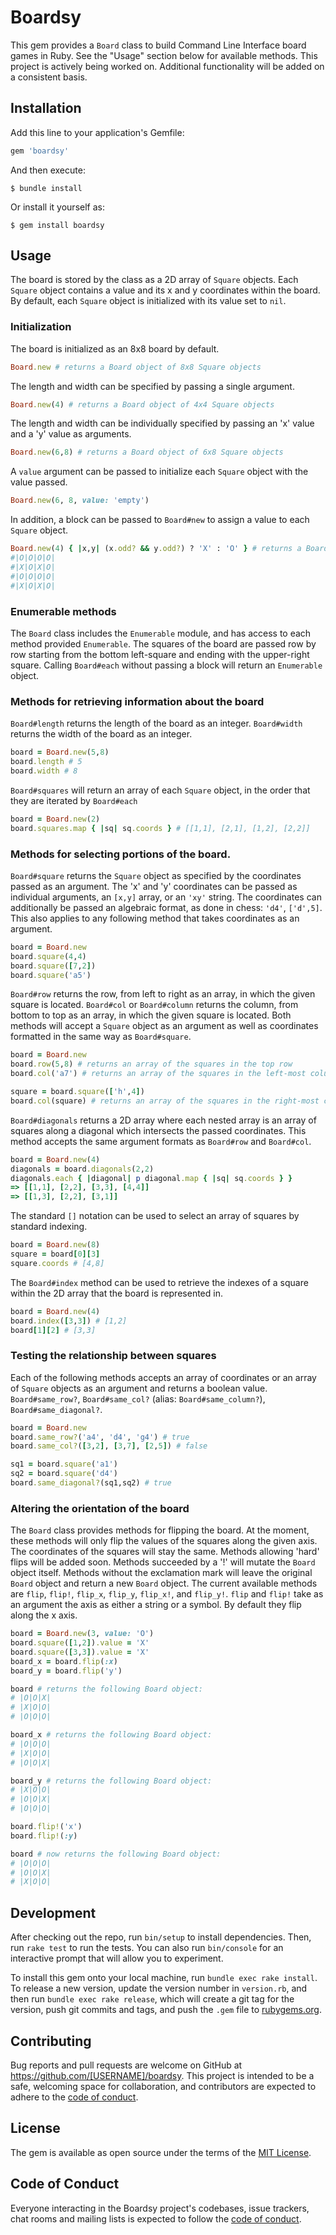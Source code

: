 # Boardsy

This gem provides a `Board` class to build Command Line Interface board games in Ruby. See the "Usage" section below for available methods.
This project is actively being worked on. Additional functionality will be added on a consistent basis.

## Installation

Add this line to your application's Gemfile:

```ruby
gem 'boardsy'
```

And then execute:

    $ bundle install

Or install it yourself as:

    $ gem install boardsy

## Usage

The board is stored by the class as a 2D array of `Square` objects.
Each `Square` object contains a value and its x and y coordinates within the board.
By default, each `Square` object is initialized with its value set to `nil`.

### Initialization

The board is initialized as an 8x8 board by default.

```ruby
Board.new # returns a Board object of 8x8 Square objects
```

The length and width can be specified by passing a single argument.

```ruby
Board.new(4) # returns a Board object of 4x4 Square objects
```

The length and width can be individually specified by passing an 'x' value and a 'y' value as arguments.

```ruby
Board.new(6,8) # returns a Board object of 6x8 Square objects
```

A `value` argument can be passed to initialize each `Square` object with the value passed.

```ruby
Board.new(6, 8, value: 'empty')
```

In addition, a block can be passed to `Board#new` to assign a value to each `Square` object.

```ruby
Board.new(4) { |x,y| (x.odd? && y.odd?) ? 'X' : 'O' } # returns a Board object laid out as the following:
#|O|O|O|O|
#|X|O|X|O|
#|O|O|O|O|
#|X|O|X|O|
```

### Enumerable methods

The `Board` class includes the `Enumerable` module, and has access to each method provided `Enumerable`.
The squares of the board are passed row by row starting from the bottom left-square and ending with the upper-right square.
Calling `Board#each` without passing a block will return an `Enumerable` object.

### Methods for retrieving information about the board

`Board#length` returns the length of the board as an integer.
`Board#width` returns the width of the board as an integer.

```ruby
board = Board.new(5,8)
board.length # 5
board.width # 8
```

`Board#squares` will return an array of each `Square` object, in the order that they are iterated by `Board#each`

```ruby
board = Board.new(2)
board.squares.map { |sq| sq.coords } # [[1,1], [2,1], [1,2], [2,2]]
```

### Methods for selecting portions of the board.

`Board#square` returns the `Square` object as specified by the coordinates passed as an argument.
The 'x' and 'y' coordinates can be passed as individual arguments, an `[x,y]` array, or an `'xy'` string.
The coordinates can additionally be passed an algebraic format, as done in chess: `'d4'`, `['d',5]`.
This also applies to any following method that takes coordinates as an argument.

```ruby
board = Board.new
board.square(4,4)
board.square([7,2])
board.square('a5')
```

`Board#row` returns the row, from left to right as an array, in which the given square is located.
`Board#col` or `Board#column` returns the column, from bottom to top as an array, in which the given square is located.
Both methods will accept a `Square` object as an argument as well as coordinates formatted in the same way as `Board#square`.

```ruby
board = Board.new
board.row(5,8) # returns an array of the squares in the top row
board.col('a7') # returns an array of the squares in the left-most column

square = board.square(['h',4])
board.col(square) # returns an array of the squares in the right-most column
```

`Board#diagonals` returns a 2D array where each nested array is an array of squares along a diagonal which intersects the passed coordinates.
This method accepts the same argument formats as `Board#row` and `Board#col`.

```ruby
board = Board.new(4)
diagonals = board.diagonals(2,2)
diagonals.each { |diagonal| p diagonal.map { |sq| sq.coords } }
=> [[1,1], [2,2], [3,3], [4,4]]
=> [[1,3], [2,2], [3,1]]
```

The standard `[]` notation can be used to select an array of squares by standard indexing.

```ruby
board = Board.new(8)
square = board[0][3]
square.coords # [4,8]
```

The `Board#index` method can be used to retrieve the indexes of a square within the 2D array that the board is represented in.

```ruby
board = Board.new(4)
board.index([3,3]) # [1,2]
board[1][2] # [3,3]
```

### Testing the relationship between squares

Each of the following methods accepts an array of coordinates or an array of `Square` objects as an argument and returns a boolean value.
`Board#same_row?`, `Board#same_col?` (alias: `Board#same_column?`), `Board#same_diagonal?`.

```ruby
board = Board.new
board.same_row?('a4', 'd4', 'g4') # true
board.same_col?([3,2], [3,7], [2,5]) # false

sq1 = board.square('a1')
sq2 = board.square('d4')
board.same_diagonal?(sq1,sq2) # true
```

### Altering the orientation of the board

The `Board` class provides methods for flipping the board.
At the moment, these methods will only flip the values of the squares along the given axis. The coordinates of the squares will stay the same. Methods allowing 'hard' flips will be added soon.
Methods succeeded by a '!' will mutate the `Board` object itself. Methods without the exclamation mark will leave the original `Board` object and return a new `Board` object.
The current available methods are `flip`, `flip!`, `flip_x`, `flip_y`, `flip_x!`, and `flip_y!`.
`flip` and `flip!` take as an argument the axis as either a string or a symbol. By default they flip along the x axis.

```ruby
board = Board.new(3, value: 'O')
board.square([1,2]).value = 'X'
board.square([3,3]).value = 'X'
board_x = board.flip(:x)
board_y = board.flip('y')

board # returns the following Board object:
# |O|O|X|
# |X|O|O|
# |O|O|O|

board_x # returns the following Board object:
# |O|O|O|
# |X|O|O|
# |O|O|X|

board_y # returns the following Board object:
# |X|O|O|
# |O|O|X|
# |O|O|O|

board.flip!('x')
board.flip!(:y)

board # now returns the following Board object:
# |O|O|O|
# |O|O|X|
# |X|O|O|
```

## Development

After checking out the repo, run `bin/setup` to install dependencies. Then, run `rake test` to run the tests. You can also run `bin/console` for an interactive prompt that will allow you to experiment.

To install this gem onto your local machine, run `bundle exec rake install`. To release a new version, update the version number in `version.rb`, and then run `bundle exec rake release`, which will create a git tag for the version, push git commits and tags, and push the `.gem` file to [rubygems.org](https://rubygems.org).

## Contributing

Bug reports and pull requests are welcome on GitHub at https://github.com/[USERNAME]/boardsy. This project is intended to be a safe, welcoming space for collaboration, and contributors are expected to adhere to the [code of conduct](https://github.com/[USERNAME]/boardsy/blob/master/CODE_OF_CONDUCT.md).


## License

The gem is available as open source under the terms of the [MIT License](https://opensource.org/licenses/MIT).

## Code of Conduct

Everyone interacting in the Boardsy project's codebases, issue trackers, chat rooms and mailing lists is expected to follow the [code of conduct](https://github.com/[USERNAME]/boardsy/blob/master/CODE_OF_CONDUCT.md).
